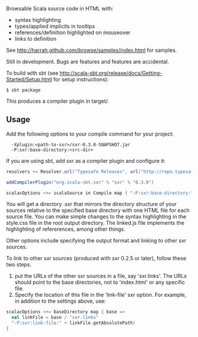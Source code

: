 Browsable Scala source code in HTML with:

- syntax highlighting
- types/applied implicits in tooltips
- references/definition highlighted on mouseover
- links to definition

See <http://harrah.github.com/browse/samples/index.html> for samples.

Still in development.  Bugs are features and features are accidental.

To build with sbt (see <http://scala-sbt.org/release/docs/Getting-Started/Setup.html> for setup instructions):

```
$ sbt package
```

This produces a compiler plugin in target/.

## Usage

Add the following options to your compile command for your project:

```
  -Xplugin:<path-to-sxr>/sxr-0.3.0-SNAPSHOT.jar
  -P:sxr:base-directory:<src-dir>
```

If you are using sbt, add sxr as a compiler plugin and configure it:

```scala
resolvers += Resolver.url("Typesafe Releases", url("http://repo.typesafe.com/typesafe/releases"))(Resolver.ivyStylePatterns)

addCompilerPlugin("org.scala-sbt.sxr" % "sxr" % "0.3.0")

scalacOptions <+= scalaSource in Compile map { "-P:sxr:base-directory:" + _.getAbsolutePath }
```

You will get a directory <classes-output>.sxr that mirrors the directory structure of your sources relative
to the specified base directory with one HTML file for each source file.  You can make simple
changes to the syntax highlighting in the style.css file in the root output directory.  The linked.js
file implements the highlighting of refererences, among other things.

Other options include specifying the output format and linking to other sxr sources.

To link to other sxr sources (produced with sxr 0.2.5 or later), follow these two steps.

1. put the URLs of the other sxr sources in a file, say 'sxr.links'.  The URLs should point to the base directories, not to 'index.html' or any specific file.
2. Specify the location of this file in the 'link-file' sxr option.  For example, in addition to the settings above, use:

```scala
scalacOptions <+= baseDirectory map { base =>
  val linkFile = base / "sxr.links"
  "-P:sxr:link-file:" + linkFile.getAbsolutePath)
}
```
